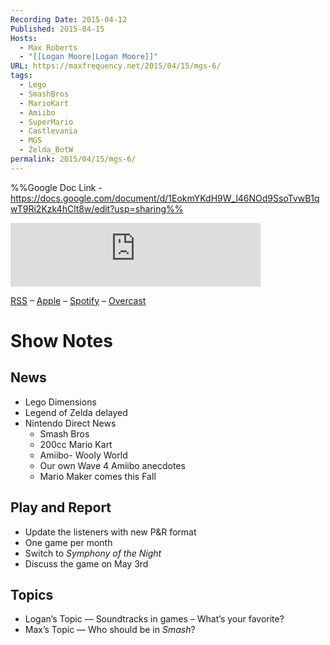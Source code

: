 ```yaml
---
Recording Date: 2015-04-12
Published: 2015-04-15
Hosts:
  - Max Roberts
  - "[[Logan Moore|Logan Moore]]"
URL: https://maxfrequency.net/2015/04/15/mgs-6/
tags:
  - Lego
  - SmashBros
  - MarioKart
  - Amiibo
  - SuperMario
  - Castlevania
  - MGS
  - Zelda_BotW
permalink: 2015/04/15/mgs-6/
---
```

%%Google Doc Link - https://docs.google.com/document/d/1EokmYKdH9W_l46NOd9SsoTvwB1qwT9Ri2Kzk4hClt8w/edit?usp=sharing%%

<iframe src="https://podcasters.spotify.com/pod/show/millennialgamingspeak/embed/episodes/Episode-6-Nintendo-and-Catching-Up-e1adoed/a-a6tsujv" height="102px" width="400px" frameborder="0" scrolling="no"></iframe>

[RSS](https://anchor.fm/s/74aa3858/podcast/rss) – [Apple](https://podcasts.apple.com/us/podcast/episode-3-gdc-wrap-up/id1000915981?i=1000542222515) – [Spotify](https://open.spotify.com/episode/7wePXT4Bt22LWifVLx3n8y) – [Overcast](https://overcast.fm/+EtIgeWxEU)
# Show Notes

## News

- Lego Dimensions
- Legend of Zelda delayed
- Nintendo Direct News
	- Smash Bros
	- 200cc Mario Kart
	- Amiibo- Wooly World
	- Our own Wave 4 Amiibo anecdotes
	- Mario Maker comes this Fall

## Play and Report

- Update the listeners with new P&R format
- One game per month
- Switch to *Symphony of the Night*
- Discuss the game on May 3rd

## Topics

- Logan’s Topic — Soundtracks in games – What’s your favorite?
- Max’s Topic — Who should be in *Smash*?